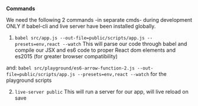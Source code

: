 **Commands**

We need the following 2 commands -in separate cmds- during development ONLY if babel-cli and live server have been installed globally.

1. `babel src/app.js --out-file=public/scripts/app.js --presets=env,react --watch`
This will parse our code through babel and compile our JSX and es6 code to proper React dom elements and es2015 (for greater browser compatibility)

and: `babel src/playground/es6-arrow-function-2.js --out-file=public/scripts/app.js --presets=env,react --watch`
for the playground scripts

2. `live-server public`
This will run a server for our app, will live reload on save
